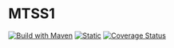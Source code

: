# MTSS1

[![Build with Maven](https://github.com/elenam001/MTSS1/actions/workflows/build.yml/badge.svg?branch=main)](https://github.com/elenam001/MTSS1/actions/workflows/build.yml)
[![Static](https://github.com/elenam001/MTSS1/actions/workflows/build.yml/badge.svg?branch=main)](https://github.com/elenam001/MTSS1/actions/workflows/build.yml)
[![Coverage Status](https://coveralls.io/repos/github/elenam001/MTSS1/badge.svg?branch=main)](https://coveralls.io/github/elenam001/MTSS1?branch=main)
